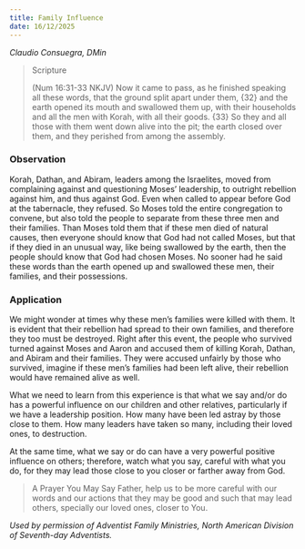 ```yaml
---
title: Family Influence
date: 16/12/2025
---
```


_Claudio Consuegra, DMin_

> <p>Scripture</p>
> (Num 16:31-33 NKJV) Now it came to pass, as he finished speaking all these words, that the ground split apart under them, {32} and the earth opened its mouth and swallowed them up, with their households and all the men with Korah, with all their goods. {33} So they and all those with them went down alive into the pit; the earth closed over them, and they perished from among the assembly.

### Observation

Korah, Dathan, and Abiram, leaders among the Israelites, moved from complaining against and questioning Moses’ leadership, to outright rebellion against him, and thus against God. Even when called to appear before God at the tabernacle, they refused. So Moses told the entire congregation to convene, but also told the people to separate from these three men and their families. Than Moses told them that if these men died of natural causes, then everyone should know that God had not called Moses, but that if they died in an unusual way, like being swallowed by the earth, then the people should know that God had chosen Moses. No sooner had he said these words than the earth opened up and swallowed these men, their families, and their possessions.

### Application

We might wonder at times why these men’s families were killed with them. It is evident that their rebellion had spread to their own families, and therefore they too must be destroyed. Right after this event, the people who survived turned against Moses and Aaron and accused them of killing Korah, Dathan, and Abiram and their families. They were accused unfairly by those who survived, imagine if these men’s families had been left alive, their rebellion would have remained alive as well.

What we need to learn from this experience is that what we say and/or do has a powerful influence on our children and other relatives, particularly if we have a leadership position. How many have been led astray by those close to them. How many leaders have taken so many, including their loved ones, to destruction.

At the same time, what we say or do can have a very powerful positive influence on others; therefore, watch what you say, careful with what you do, for they may lead those close to you closer or farther away from God.

> <callout>A Prayer You May Say</callout>
> Father, help us to be more careful with our words and our actions that they may be good and such that may lead others, specially our loved ones, closer to You.

_Used by permission of Adventist Family Ministries, North American Division of Seventh-day Adventists._
